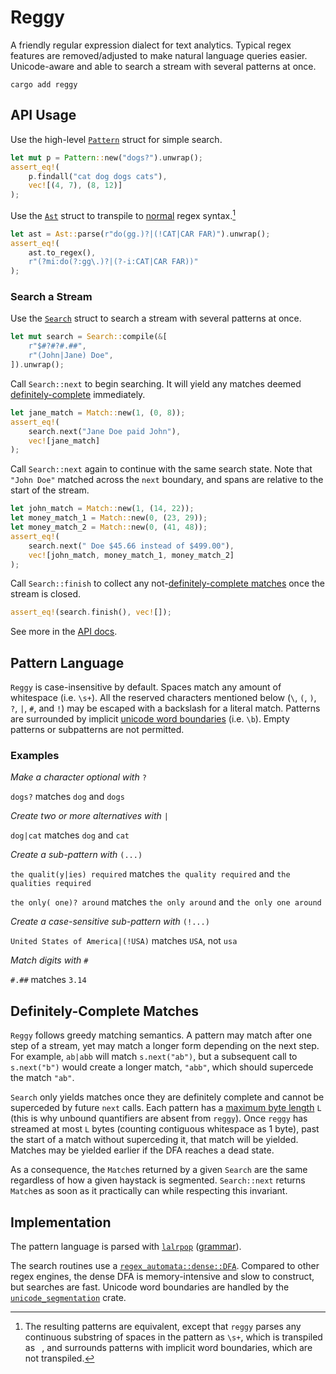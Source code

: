 # Reggy

A friendly regular expression dialect for text analytics. Typical regex features are removed/adjusted to make natural language queries easier. Unicode-aware and able to search a stream with several patterns at once. 

`cargo add reggy`

## API Usage

Use the high-level [`Pattern`](https://doc-sieve.github.io/reggy/reggy/struct.Pattern.html) struct for simple search.
```rust
let mut p = Pattern::new("dogs?").unwrap();
assert_eq!(
    p.findall("cat dog dogs cats"),
    vec![(4, 7), (8, 12)]
);
```

Use the [`Ast`](https://doc-sieve.github.io/reggy/reggy/enum.Ast.html) struct to transpile to [normal](https://docs.rs/regex/) regex syntax.[^1]
```rust
let ast = Ast::parse(r"do(gg.)?|(!CAT|CAR FAR)").unwrap();
assert_eq!(
    ast.to_regex(),
    r"(?mi:do(?:gg\.)?|(?-i:CAT|CAR FAR))"
);
```

### Search a Stream

Use the [`Search`](https://doc-sieve.github.io/reggy/reggy/struct.Search.html) struct to search a stream with several patterns at once.
```rust
let mut search = Search::compile(&[
    r"$#?#?#.##",
    r"(John|Jane) Doe",
]).unwrap();
```

Call `Search::next` to begin searching. It will yield any matches deemed [definitely-complete](#definitely-complete-matches) immediately.
```rust
let jane_match = Match::new(1, (0, 8));
assert_eq!(
    search.next("Jane Doe paid John"),
    vec![jane_match]
);
```

Call `Search::next` again to continue with the same search state.
Note that `"John Doe"` matched across the `next` boundary, and spans are relative to the start of the stream.
```rust
let john_match = Match::new(1, (14, 22));
let money_match_1 = Match::new(0, (23, 29));
let money_match_2 = Match::new(0, (41, 48));
assert_eq!(
    search.next(" Doe $45.66 instead of $499.00"),
    vec![john_match, money_match_1, money_match_2]
);
```

Call `Search::finish` to collect any not-[definitely-complete matches](#definitely-complete-matches) once the stream is closed.
```rust
assert_eq!(search.finish(), vec![]);
```

See more in the [API docs](https://doc-sieve.github.io/reggy).

## Pattern Language

`Reggy` is case-insensitive by default. Spaces match any amount of whitespace (i.e. `\s+`). All the reserved characters mentioned below (`\`, `(`, `)`, `?`, `|`, `#`, and `!`) may be escaped with a backslash for a literal match. Patterns are surrounded by implicit [unicode word boundaries](https://unicode.org/reports/tr29) (i.e. `\b`). Empty patterns or subpatterns are not permitted.

### Examples

*Make a character optional with* `?`

`dogs?` matches `dog` and `dogs`

*Create two or more alternatives with* `|`

`dog|cat` matches `dog` and `cat`

*Create a sub-pattern with* `(...)`

`the qualit(y|ies) required` matches `the quality required` and `the qualities required`

`the only( one)? around` matches `the only around` and `the only one around`

*Create a case-sensitive sub-pattern with* `(!...)`

`United States of America|(!USA)` matches `USA`, not `usa`

*Match digits with* `#`

`#.##` matches `3.14`

## Definitely-Complete Matches

`Reggy` follows greedy matching semantics. A pattern may match after one step of a stream, yet may match a longer form depending on the next step. For example, `ab|abb` will match `s.next("ab")`, but a subsequent call to `s.next("b")` would create a longer match, `"abb"`, which should supercede the match `"ab"`.

`Search` only yields matches once they are definitely complete and cannot be superceded by future `next` calls. Each pattern has a [maximum byte length](https://doc-sieve.github.io/reggy/reggy/enum.Ast.html#method.max_bytes) `L` (this is why unbound quantifiers are absent from `reggy`). Once `reggy` has streamed at most `L` bytes (counting contiguous whitespace as 1 byte), past the start of a match without superceding it, that match will be yielded. Matches may be yielded earlier if the DFA reaches a dead state.

As a consequence, the `Match`es returned by a given `Search` are the same regardless of how a given haystack is segmented. `Search::next` returns `Match`es as soon as it practically can while respecting this invariant.

## Implementation

The pattern language is parsed with [`lalrpop`](https://lalrpop.github.io/lalrpop) ([grammar](https://github.com/doc-sieve/reggy/blob/main/src/parser/grammar.lalrpop)).

The search routines use a [`regex_automata::dense::DFA`](https://docs.rs/regex-automata/latest/regex_automata/dfa/dense/struct.DFA.html). Compared to other regex engines, the dense DFA is memory-intensive and slow to construct, but searches are fast. Unicode word boundaries are handled by the [`unicode_segmentation`](https://docs.rs/unicode-segmentation/latest) crate.

[^1]: The resulting patterns are equivalent, except that `reggy` parses any continuous substring of spaces in the pattern as `\s+`, which is transpiled as ` `, and surrounds patterns with implicit word boundaries, which are not transpiled.